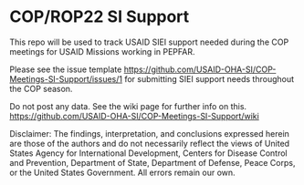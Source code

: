 # COP/ROP22 SI Support
This repo will be used to track USAID SIEI support needed during the COP meetings for USAID Missions working in PEPFAR.

Please see the issue template https://github.com/USAID-OHA-SI/COP-Meetings-SI-Support/issues/1 for submitting SIEI support needs throughout the COP season. 

Do not post any data. See the wiki page for further info on this. https://github.com/USAID-OHA-SI/COP-Meetings-SI-Support/wiki


Disclaimer: The findings, interpretation, and conclusions expressed herein are those of the authors and do not necessarily reflect the views of United States Agency for International Development, Centers for Disease Control and Prevention, Department of State, Department of Defense, Peace Corps, or the United States Government. All errors remain our own.

